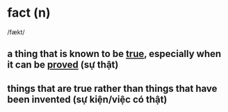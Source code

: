 # fact (n)

/fækt/

## a thing that is known to be [true](true-adj.md#connected-with-facts-rather-than-things-that-have-been-invented-or-guessed), especially when it can be [proved](prove-v.md#prove-something---to-show-it-is-true) (sự thật)

## things that are true rather than things that have been invented (sự kiện/việc có thật)